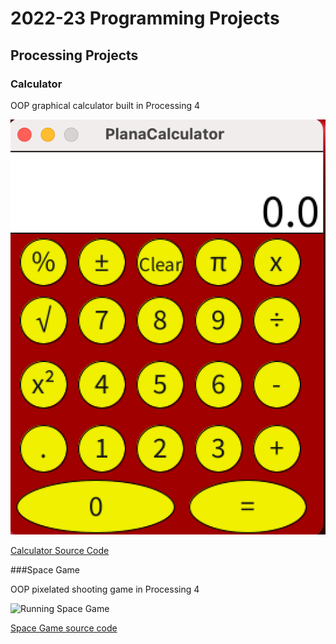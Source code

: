 # 2022-23 Programming Projects

## Processing Projects

### Calculator

OOP graphical calculator built in Processing 4

![Running Calculator](https://github.com/RobertBu1/programmingportfolio/blob/main/images/calc.png?raw=true)

[Calculator Source Code](https://github.com/RobertBu1/programmingportfolio/tree/main/src/calc)

###Space Game

OOP pixelated shooting game in Processing 4

![Running Space Game]()

[Space Game source code](https://github.com/RobertBu1/programmingportfolio/tree/main/src/spacegame)

